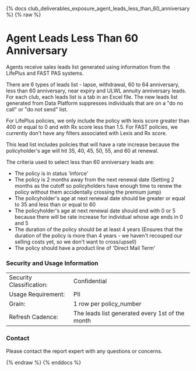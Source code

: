{% docs club_deliverables_exposure_agent_leads_less_than_60_anniversary %}
{% raw %}

# Agent Leads Less Than 60 Anniversary
Agents receive sales leads list generated using information from the LifePlus and FAST PAS systems.

There are 6 types of leads list - lapse, withdrawal, 60 to 64 anniversary, less than 60 anniversary,
near expiry and ULWL annuity anniversary leads. For each club, each leads list is a tab in an Excel 
file. The new leads list generated from Data Platform suppresses individuals that are on a "do no 
call" or "do not send" list. 

For LifePlus policies, we only include the policy with lexis score greater than 400 or equal to 0
and with Rx score less than 1.5. For FAST policies, we currently don't have any filters associated 
with Lexis and Rx score.

This lead list includes policies that will have a rate increase because the policyholder's age will 
hit 35, 40, 45, 50, 55, and 60 at renewal.

The criteria used to select less than 60 anniversary leads are:
- The policy is in status 'inforce'
- The policy is 2 months away from the next renewal date (Setting 2 months as the cutoff so 
  policyholders have enough time to renew the policy without them accidentally crossing the premium 
  jump)
- The policyholder's age at next renewal date should be greater or equal to 35 and less than or 
  equal to 60
- The policyholder's age at next renewal date should end with 0 or 5 because there will be rate 
  increase for individual whose age ends in 0 and 5
- The duration of the policy should be at least 4 years (Ensures that the duration of the policy is
  more than 4 years - we haven't recouped our selling costs yet, so we don't want to cross/upsell)
- The policy should have a product line of 'Direct Mail Term'

### Security and Usage Information
|     |                                                               |
| --- |---------------------------------------------------------------|
| Security Classification: | Confidential                                                  |
| Usage Requirement:       | PII                                                           |
| Grain:                   | 1 row per policy_number                                       |
| Refresh Cadence:         | The leads list generated every 1st of the month               |

### Contact
Please contact the report expert with any questions or concerns.

{% endraw %}
{% enddocs %}
